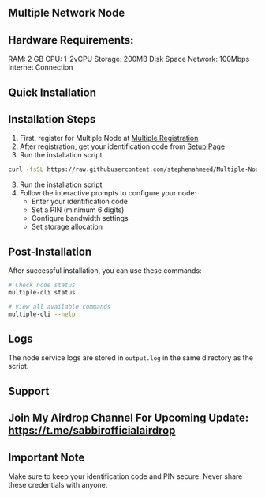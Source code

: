 ## Multiple Network Node

## Hardware Requirements:
 RAM: 2 GB
 CPU: 1-2vCPU
 Storage: 200MB Disk Space
 Network: 100Mbps Internet Connection

## Quick Installation
## Installation Steps

1. First, register for Multiple Node at [Multiple Registration](https://www.app.multiple.cc/#/signup?inviteCode=vscB8nVr)
2. After registration, get your identification code from [Setup Page](https://www.app.multiple.cc/#/setup)
3. Run the installation script   

```bash
curl -fsSL https://raw.githubusercontent.com/stephenahmeed/Multiple-Node/refs/heads/main/multiple.sh -o multiple.sh && chmod +x multiple.sh && sudo ./multiple.sh
```

3. Run the installation script
4. Follow the interactive prompts to configure your node:
   - Enter your identification code
   - Set a PIN (minimum 6 digits)
   - Configure bandwidth settings
   - Set storage allocation

## Post-Installation

After successful installation, you can use these commands:

```bash
# Check node status
multiple-cli status

# View all available commands
multiple-cli --help
```

## Logs

The node service logs are stored in `output.log` in the same directory as the script.

## Support

## Join My Airdrop Channel For Upcoming Update: https://t.me/sabbirofficialairdrop

## Important Note

Make sure to keep your identification code and PIN secure. Never share these credentials with anyone.
